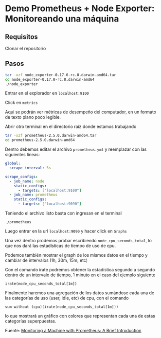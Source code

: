# Demo Prometheus + Node Exporter: **Monitoreando una máquina**

## Requisitos

Clonar el repositorio

## Pasos
```bash
tar -xzf node_exporter-0.17.0-rc.0.darwin-amd64.tar
cd node_exporter-0.17.0-rc.0.darwin-amd64
./node_exporter
```

Entrar en el explorador en `localhost:9100`

Click en `metrics`

Aqui se podrán ver métricas de desempeño del computador, en un formato de texto plano poco legible.

Abrir otro terminal en el directorio raíz donde estamos trabajando

```bash
tar -xzf prometheus-2.5.0.darwin-amd64.tar
cd prometheus-2.5.0.darwin-amd64
```

Dentro debemos editar el archivo `prometheus.yml` y reemplazar con las siguientes líneas:
```yml
global:
  scrape_interval: 5s

scrape_configs:
  - job_name: node
    static_configs:
      - targets: ["localhost:9100"]
  - job_name: prometheus
    static_configs:
      - targets: ["localhost:9090"] 
```

Teniendo el archivo listo basta con ingresan en el terminal

```
./prometheus
```
Luego entrar en la url `localhost:9090` y hacer click en `Graphs`

Una vez dentro prodemos probar escribiendo `node_cpu_seconds_total`, lo que nos dará las estadísticas de tiempo de uso de cpu.

Podemos también mostrar el graph de los mismos datos en el tiempo y cambiar de intervalos (1h, 30m, 15m, etc)

Con el comando irate podremos obtener la estadística segundo a segundo dentro de un intervalo de tiempo, 1 minuto en el caso del ejemplo siguiente

```
irate(node_cpu_seconds_total[1m])
```

Finalmente haremos una agregación de los datos sumándose cada una de las categorías de uso (user, idle, etc) de cpu, con el comando 
```
sum without (cpu)(irate(node_cpu_seconds_total[1m]))
```
lo que mostrará un gráfico con colores que representan cada una de estas categorías superpuestas.

Fuente: [Monitoring a Machine with Prometheus: A Brief Introduction](https://www.youtube.com/watch?v=WUkNnY65htQ)
